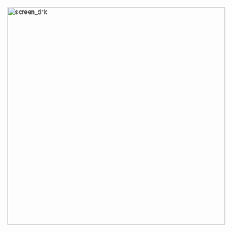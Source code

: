 <img width="500" alt="screen_drk" src="https://github.com/user-attachments/assets/e408ed71-c49b-485c-a697-7dc3db9af1cc" />
